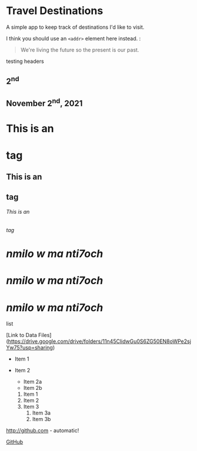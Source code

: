 # Travel Destinations

A simple app to keep track of destinations I'd like to visit.

I think you should use an
`<addr>` element here instead.
:
> We're living the future so
> the present is our past.

testing headers
## 2<sup>nd</sup>
## November 2<sup>nd</sup>, 2021
# This is an <h1> tag

## This is an <h2> tag

###### This is an <h6> tag

# *nmilo w ma nti7och*

# _nmilo w ma nti7och_

# _nmilo w ma **nti7och**_

list

[Link to Data Files] (https://drive.google.com/drive/folders/11n45ClidwGu0S6ZG50EN8oWPe2sjYw75?usp=sharing)

* Item 1
* Item 2
  * Item 2a
  * Item 2b


  1. Item 1
  1. Item 2
  1. Item 3
     1. Item 3a
     1. Item 3b

http://github.com - automatic!

[GitHub](http://github.com)
